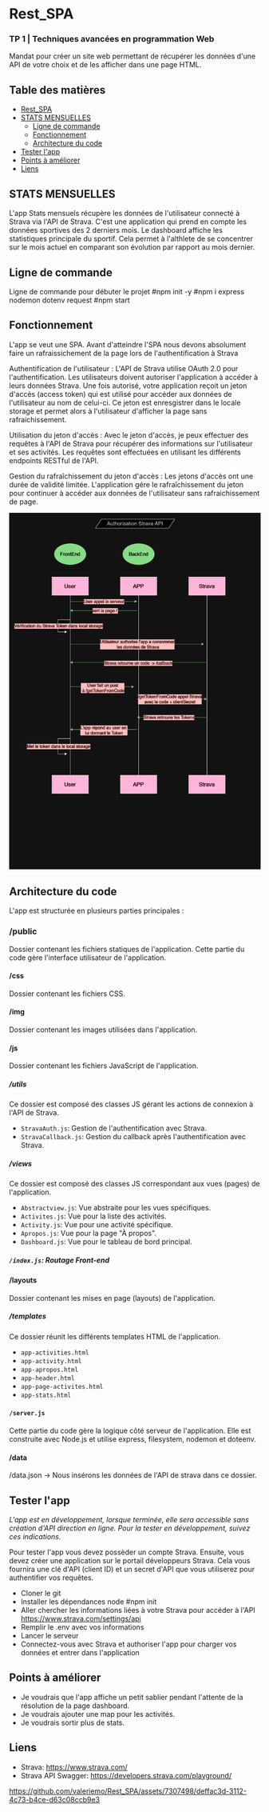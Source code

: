 # Rest_SPA
### TP 1 | Techniques avancées en programmation Web
Mandat pour créer un site web permettant de 
récupérer les données d'une API de votre choix et 
de les afficher dans une page HTML.

## Table des matières

- [Rest_SPA](#rest_spa)
- [STATS MENSUELLES](#stats-mensuels)
    - [Ligne de commande](#ligne-de-commande)
    - [Fonctionnement](#fonctionnement)
    - [Architecture du code](#architecture-du-code)
- [Tester l'app](#tester-lapp)
- [Points à améliorer](#points-à-améliorer)
- [Liens](#liens)


## STATS MENSUELLES ##
L'app Stats mensuels récupère les données de l'utilisateur connecté à Strava via l'API de Strava. C'est une application qui prend en compte les données sportives des 2 derniers mois. Le dashboard affiche les statistiques principale du sportif. Cela permet à l'althlete de se concentrer sur le mois actuel en comparant son évolution par rapport au mois dernier. 

## Ligne de commande ##
Ligne de commande pour débuter le projet
#npm init -y
#npm i express nodemon dotenv request 
#npm start

## Fonctionnement ##
L'app se veut une SPA. Avant d'atteindre l'SPA nous devons absolument faire un rafraissichement de la page lors de l'authentification à Strava

Authentification de l'utilisateur : L'API de Strava utilise OAuth 2.0 pour l'authentification. Les utilisateurs doivent autoriser l'application à accéder à leurs données Strava. Une fois autorisé, votre application reçoit un jeton d'accès (access token) qui est utilisé pour accéder aux données de l'utilisateur au nom de celui-ci. Ce jeton est enresgistrer dans le locale storage et permet alors à l'utilisateur d'afficher la page sans rafraichissement. 

Utilisation du jeton d'accès : Avec le jeton d'accès, je peux effectuer des requêtes à l'API de Strava pour récupérer des informations sur l'utilisateur et ses activités. Les requêtes sont effectuées en utilisant les différents endpoints RESTful de l'API.

Gestion du rafraîchissement du jeton d'accès : Les jetons d'accès ont une durée de validité limitée. L'application gére le rafraîchissement du jeton pour continuer à accéder aux données de l'utilisateur sans rafraichissement de page.

![Diagramme de l'authentification](app-media/strava_auth-diagram.png)

## Architecture du code ##

L'app est structurée en plusieurs parties principales :

### /public
Dossier contenant les fichiers statiques de l'application. Cette partie du code gère l'interface utilisateur de l'application. 
#### /css
Dossier contenant les fichiers CSS.
#### /img
Dossier contenant les images utilisées dans l'application.
#### /js
Dossier contenant les fichiers JavaScript de l'application.
##### /utils
Ce dossier est composé des classes JS gérant les actions de connexion à l'API de Strava.
- `StravaAuth.js`: Gestion de l'authentification avec Strava.
- `StravaCallback.js`: Gestion du callback après l'authentification avec Strava.
##### /views
Ce dossier est composé des classes JS correspondant aux vues (pages) de l'application.
- `Abstractview.js`: Vue abstraite pour les vues spécifiques. 
- `Activites.js`: Vue pour la liste des activités.
- `Activity.js`: Vue pour une activité spécifique. 
- `Apropos.js`: Vue pour la page "À propos".
- `Dashboard.js`: Vue pour le tableau de bord principal.
##### `/index.js`: Routage Front-end
#### /layouts
Dossier contenant les mises en page (layouts) de l'application.
##### /templates
Ce dossier réunit les différents templates HTML de l'application.
- `app-activities.html`
- `app-activity.html`
- `app-apropos.html`
- `app-header.html`
- `app-page-activites.html`
- `app-stats.html`

#### `/server.js`
Cette partie du code gère la logique côté serveur de l'application. Elle est construite avec Node.js et utilise express, filesystem, nodemon et doteenv. 

#### /data
/data.json -> Nous insérons les données de l'API de strava dans ce dossier.

## Tester l'app ##
*L'app est en développement, lorsque terminée, elle sera accessible sans création d'API direction en ligne. Pour la tester en développement, suivez ces indications.*

Pour tester l'app vous devez possèder un compte Strava. Ensuite, vous devez créer une application sur le portail développeurs Strava. Cela vous fournira une clé d'API (client ID) et un secret d'API que vous utiliserez pour authentifier vos requêtes.

- Cloner le git
- Installer les dépendances node #npm init
- Aller chercher les informations liées à votre Strava pour accéder à l'API https://www.strava.com/settings/api
- Remplir le .env avec vos informations
- Lancer le serveur 
- Connectez-vous avec Strava et authoriser l'app pour charger vos données et entrer dans l'application

## Points à améliorer 
- Je voudrais que l'app affiche un petit sablier pendant l'attente de la résolution de la page dashboard.
- Je voudrais ajouter une map pour les activités.
- Je voudrais sortir plus de stats.

## Liens 
- Strava: https://www.strava.com/
- Strava API Swagger: https://developers.strava.com/playground/



https://github.com/valeriemo/Rest_SPA/assets/7307498/deffac3d-3112-4c73-b4ce-d63c08ccb9e3


